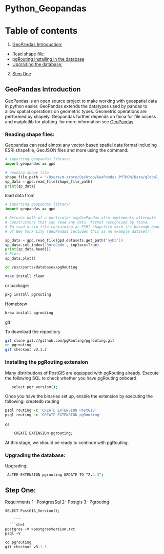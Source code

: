 # Python_Geopandas
# Table of contents
1. [GeoPandas Introduction:](#introduction)
- [Read shape file:](#read)
- [pgRouting Installing in the database](#ex)
- [Upgrading the database:](#up)
2. [Step One](#one)


## GeoPandas Introduction <a name="introduction"></a>
GeoPandas is an open source project to make working with geospatial data in python easier. GeoPandas extends the datatypes used by pandas to allow spatial operations on geometric types. Geometric operations are performed by shapely. Geopandas further depends on fiona for file access and matplotlib for plotting.
for more information see [GeoPandas](https://geopandas.org/)

### Reading shape files: <a name="read"></a>
Geopandas can read almost any vector-based spatial data format including ESRI shapefile, GeoJSON files and more using the command:

```python
# importing geopandas library:
import geopandas as gpd

# reading shape file
shape_file_path = '/Users/m-store/Desktop/GeoPandas_PYTHON/Data/global_24h.shp'
sp_data = gpd.read_file(shape_file_path)
print(sp_data)
```
load data from 
```python
# importing geopandas library:
import geopandas as gpd

# Returns path of a particular mapGeoPandas also implements alternate
# constructors that can read any data  format recognized by fiona.
# To read a zip file containing an ESRI shapefile with the borough boundaries
# of New York City (GeoPandas includes this as an example dataset):

sp_data = gpd.read_file(gpd.datasets.get_path('nybb'))
sp_data.set_index('BoroCode', inplace=True)
print(sp_data.head())
# Plots
sp_data.plot()

```


```bash
cd /usr/ports/databases/pgRouting
```
```bash
make install clean
```
or package:
```bash
pkg install pgrouting
```
Homebrew
```bash
brew install pgrouting
```
git

To download the repository
```bash
git clone git://github.com/pgRouting/pgrouting.git
cd pgrouting
git checkout v3.1.3
```

### Installing the pgRouting extension<a name="ex"></a>
Many distributions of PostGIS are equipped with pgRouting already. Execute the following SQL to check whether you have pgRouting onboard:
```j
   select pgr_version();
   ```   
Once you have the binaries set up, enable the extension by executing the following:
createdb routing
```j
psql routing -c 'CREATE EXTENSION PostGIS'
psql routing -c 'CREATE EXTENSION pgRouting'
  ```
  or
```j
    CREATE EXTENSION pgrouting;
   ```
   At this stage, we should be ready to continue with pgRouting.
   
 ### Upgrading the database: <a name="up"></a>
   Upgrading:
  ```j 
   ALTER EXTENSION pgrouting UPDATE TO "2.2.3";
  ```
    
## Step One:<a name="one"></a>

Requirments 
1- PostgresSql
2- Postgis
3- Pgrouting
 ```j
 SELECT PostGIS_Version();
			
     ```
   ```shel   
postgres -V >postgresVersion.txt
psql -V

cd pgrouting
git checkout v3.1.3
  ```

